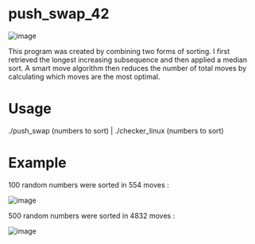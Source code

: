 # push_swap_42
![image](https://user-images.githubusercontent.com/98972278/185185431-c06a7d2c-1247-4dab-8a5f-d1fba1f01899.png)

This program was created by combining two forms of sorting. I first retrieved the longest increasing subsequence and then applied a median sort. A smart move algorithm then reduces the number of total moves by calculating which moves are the most optimal.

# Usage

./push_swap (numbers to sort) | ./checker_linux (numbers to sort)

# Example

100 random numbers were sorted in 554 moves :

![image](https://user-images.githubusercontent.com/98972278/185189088-ea1458a1-f395-44fc-b63b-c99ec9f9350c.png)

500 random numbers were sorted in 4832 moves :

![image](https://user-images.githubusercontent.com/98972278/185189773-7a147160-2839-46a2-9f7a-ed4a9a0ba16a.png)
